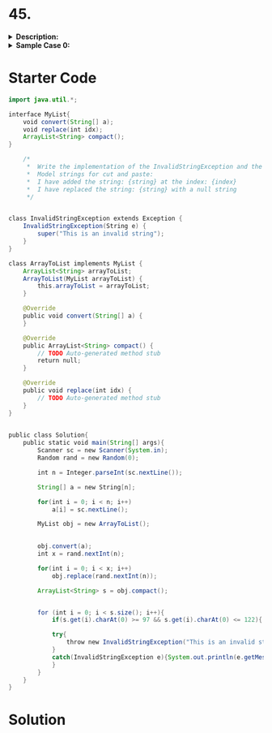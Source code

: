 # 45.
<details>
<summary><b>Description:</b></summary></br>

A _List_ is a dynamic array. Convert a static array to a dynamic list. Create the following classes:

1. The _InvalidStringException_ class should inherit the inbuilt _Exception_ class. It should also implement the following methods:

-   _`InvalidStringException( )`_: calls the constructor of the parent class.

1. The _`ArrayToList`_ class should implement the interface _`MyList`_. It should have one class variable of type `ArrayList<String>`, `arrayToList`. It should also implement the following methods:

-   _`ArrayToList( ):`_ initializes the empty list arrayToList
-   _`void convert(String[] a)`_:  adds the strings in the array _`a`_, to the list _`arrayToList`_. Also prints "_`I have added the string: {string} at the index: {index}_`". For example if the string "abcd" is added at the index 0, it should print "I have added the string: abcd at index: 0".
-   _`void replace(int idx)`:_ replaces the string at the index _`idx`_ of _`arrayToList`_, with an empty string. Also prints "_`I have replaced the string: {string} with a null string`_". For example if the string "abcd" is replaced with the empty string, it should print "I have replaced the string: abcd with a null string".
-   _`ArrayList<String> compact():`_ It should remove all the empty string from the list and return the resulting list.

Note: The locked stub code in the editor provides the definition of the interface _`MyList`_ . It also validates the implementation of _`InvalidStringException`_ and _`ArrayToList`_ classes.

**Constraints**:
```java
1 ≤ n ≤ 100
1 ≤ length(a[i] ) ≤ 5
```

Input Format For Custom Testing

The first line contains an integer, _`n`_, the number of strings Each line _`i`_ of the _`n`_ subsequent lines (where _`0 ≤ i < n`_) contains a string.

</details>

<details>
<summary><b>Sample Case 0:</b></summary></br>

**Sample Input For Custom Testing**:

```
2
abcd
1234
```

**Sample Output**:

I have added the string: `abcd` at the index: `0`
I have added the string: `1234` at the index: `1`
I have replaced the string: `1234` with a `null` string</br>
This is an _invalid_ string

**Explanation**:
> The first two lines are printed after the two elements are added. The next line is printed when a string is replaced. The last line was automatically printed.

</details>

# Starter Code
```java
import java.util.*;

interface MyList{
    void convert(String[] a);
    void replace(int idx); 
    ArrayList<String> compact();
}

    /*
     *  Write the implementation of the InvalidStringException and the ArrayToList classes
     *  Model strings for cut and paste:
     *  I have added the string: {string} at the index: {index}
     *  I have replaced the string: {string} with a null string
     */


class InvalidStringException extends Exception {
    InvalidStringException(String e) {
        super("This is an invalid string");
    }
}

class ArrayToList implements MyList {
    ArrayList<String> arrayToList;
    ArrayToList(MyList arrayToList) {
        this.arrayToList = arrayToList;
    }

    @Override
    public void convert(String[] a) {
    }

    @Override
    public ArrayList<String> compact() {
        // TODO Auto-generated method stub
        return null;
    }

    @Override
    public void replace(int idx) {
        // TODO Auto-generated method stub
    }
}

  
public class Solution{
    public static void main(String[] args){
        Scanner sc = new Scanner(System.in);
        Random rand = new Random(0);

        int n = Integer.parseInt(sc.nextLine());

        String[] a = new String[n];

        for(int i = 0; i < n; i++)
            a[i] = sc.nextLine();

        MyList obj = new ArrayToList();

    
        obj.convert(a);
        int x = rand.nextInt(n);

        for(int i = 0; i < x; i++)
            obj.replace(rand.nextInt(n));

        ArrayList<String> s = obj.compact();


        for (int i = 0; i < s.size(); i++){
            if(s.get(i).charAt(0) >= 97 && s.get(i).charAt(0) <= 122){

            try{
                throw new InvalidStringException("This is an invalid string");
            }
            catch(InvalidStringException e){System.out.println(e.getMessage());}   
            }
        } 
    }
}

```

# Solution
```java

```